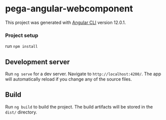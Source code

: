 # pega-angular-webcomponent

This project was generated with [Angular CLI](https://github.com/angular/angular-cli) version 12.0.1.

### Project setup

run `npm install`

## Development server

Run `ng serve` for a dev server. Navigate to `http://localhost:4200/`. The app will automatically reload if you change any of the source files.

## Build

Run `ng build` to build the project. The build artifacts will be stored in the `dist/` directory.
